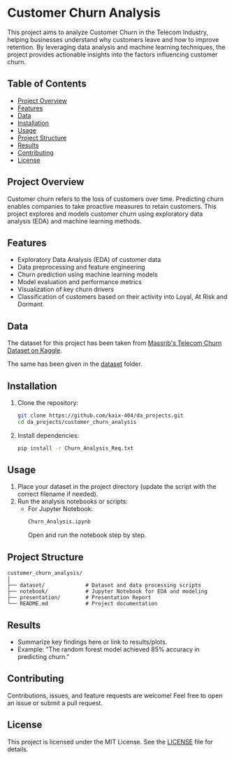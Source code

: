 # Customer Churn Analysis

This project aims to analyze Customer Churn in the Telecom Industry, helping businesses understand why customers leave and how to improve retention. By leveraging data analysis and machine learning techniques, the project provides actionable insights into the factors influencing customer churn.

## Table of Contents

- [Project Overview](#project-overview)
- [Features](#features)
- [Data](#data)
- [Installation](#installation)
- [Usage](#usage)
- [Project Structure](#project-structure)
- [Results](#results)
- [Contributing](#contributing)
- [License](#license)

## Project Overview

Customer churn refers to the loss of customers over time. Predicting churn enables companies to take proactive measures to retain customers. This project explores and models customer churn using exploratory data analysis (EDA) and machine learning methods.

## Features

- Exploratory Data Analysis (EDA) of customer data
- Data preprocessing and feature engineering
- Churn prediction using machine learning models
- Model evaluation and performance metrics
- Visualization of key churn drivers
- Classification of customers based on their activity into Loyal, At Risk and Dormant

## Data

The dataset for this project has been taken from [Massrib's Telecom Churn Dataset on Kaggle](https://www.kaggle.com/datasets/mnassrib/telecom-churn-datasets).

The same has been given in the [dataset](https://github.com/kaix-404/da_projects/tree/main/customer_churn_analysis/dataset) folder.

## Installation

1. Clone the repository:
    ```bash
    git clone https://github.com/kaix-404/da_projects.git
    cd da_projects/customer_churn_analysis
    ```
2. Install dependencies:
   ```bash
   pip install -r Churn_Analysis_Req.txt
   ```

## Usage

1. Place your dataset in the project directory (update the script with the correct filename if needed).
2. Run the analysis notebooks or scripts:
    - For Jupyter Notebook:
        ```bash
        Churn_Analysis.ipynb
        ```
      Open and run the notebook step by step.

## Project Structure

```
customer_churn_analysis/
│
├── dataset/             # Dataset and data processing scripts
├── notebook/            # Jupyter Notebook for EDA and modeling
├── presentation/        # Presentation Report
└── README.md            # Project documentation
```

## Results

- Summarize key findings here or link to results/plots.
- Example: "The random forest model achieved 85% accuracy in predicting churn."

## Contributing

Contributions, issues, and feature requests are welcome! Feel free to open an issue or submit a pull request.

## License

This project is licensed under the MIT License. See the [LICENSE](../LICENSE) file for details.
